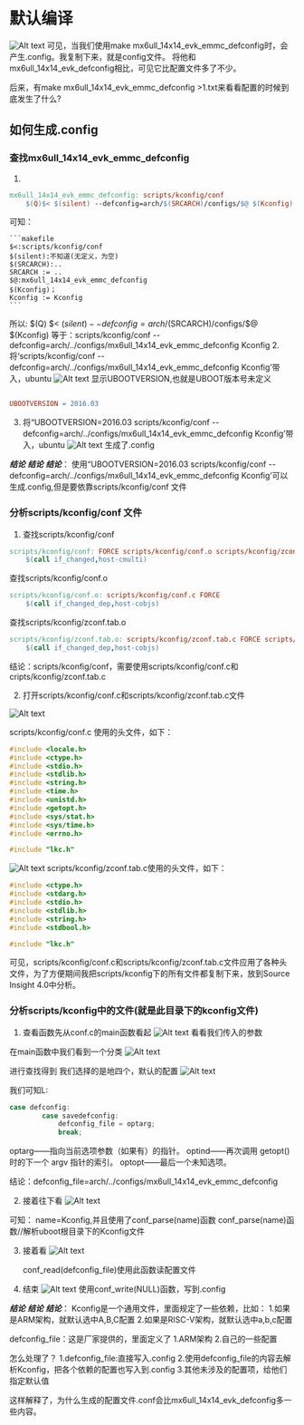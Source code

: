 #  默认编译
![Alt text](image-1.png)
可见，当我们使用make mx6ull_14x14_evk_emmc_defconfig时，会产生.config。我复制下来，就是config文件。
将他和mx6ull_14x14_evk_defconfig相比，可见它比配置文件多了不少。<br>

后来，有make mx6ull_14x14_evk_emmc_defconfig >1.txt来看看配置的时候到底发生了什么?
<br>


## 如何生成.config
### 查找mx6ull_14x14_evk_emmc_defconfig
1. 
```makefile
mx6ull_14x14_evk_emmc_defconfig: scripts/kconfig/conf
	$(Q)$< $(silent) --defconfig=arch/$(SRCARCH)/configs/$@ $(Kconfig)

```
可知：
    

    ```makefile
    $<:scripts/kconfig/conf
    $(silent):不知道(无定义，为空)
    $(SRCARCH):..
    SRCARCH := ..
    $@:mx6ull_14x14_evk_emmc_defconfig
    $(Kconfig)；
    Kconfig := Kconfig
    ```


所以:
    $(Q) $< $(silent) --defconfig=arch/$(SRCARCH)/configs/$@ $(Kconfig)
    等于：scripts/kconfig/conf  --defconfig=arch/../configs/mx6ull_14x14_evk_emmc_defconfig    Kconfig
2. 将‘scripts/kconfig/conf  --defconfig=arch/../configs/mx6ull_14x14_evk_emmc_defconfig    Kconfig’带入，ubuntu
![Alt text](image-2.png)
显示UBOOTVERSION,也就是UBOOT版本号未定义
```makefile

UBOOTVERSION = 2016.03
```
3. 将“UBOOTVERSION=2016.03 scripts/kconfig/conf  --defconfig=arch/../configs/mx6ull_14x14_evk_emmc_defconfig    Kconfig’带入，ubuntu
 ![Alt text](image-3.png)
生成了.config


*********结论*********
*********结论*********
*********结论*********：
使用“UBOOTVERSION=2016.03 scripts/kconfig/conf  --defconfig=arch/../configs/mx6ull_14x14_evk_emmc_defconfig    Kconfig’可以生成.config,但是要依靠scripts/kconfig/conf 文件

### 分析scripts/kconfig/conf 文件
1. 查找scripts/kconfig/conf
```makefile
scripts/kconfig/conf: FORCE scripts/kconfig/conf.o scripts/kconfig/zconf.tab.o
	$(call if_changed,host-cmulti)
```
查找scripts/kconfig/conf.o

```makefile
scripts/kconfig/conf.o: scripts/kconfig/conf.c FORCE
	$(call if_changed_dep,host-cobjs)
```
查找scripts/kconfig/zconf.tab.o
```makefile
scripts/kconfig/zconf.tab.o: scripts/kconfig/zconf.tab.c FORCE scripts/kconfig/zconf.lex.c scripts/kconfig/zconf.hash.c
	$(call if_changed_dep,host-cobjs)
```
结论：scripts/kconfig/conf，需要使用scripts/kconfig/conf.c和cripts/kconfig/zconf.tab.c

2. 打开scripts/kconfig/conf.c和scripts/kconfig/zconf.tab.c文件

![Alt text](image-4.png)


scripts/kconfig/conf.c 使用的头文件，如下：
```c
#include <locale.h>
#include <ctype.h>
#include <stdio.h>
#include <stdlib.h>
#include <string.h>
#include <time.h>
#include <unistd.h>
#include <getopt.h>
#include <sys/stat.h>
#include <sys/time.h>
#include <errno.h>

#include "lkc.h"
```

![Alt text](image-5.png)
scripts/kconfig/zconf.tab.c使用的头文件，如下：
```c
#include <ctype.h>
#include <stdarg.h>
#include <stdio.h>
#include <stdlib.h>
#include <string.h>
#include <stdbool.h>

#include "lkc.h"
```
可见，scripts/kconfig/conf.c和scripts/kconfig/zconf.tab.c文件应用了各种头文件，为了方便期间我把scripts/kconfig下的所有文件都复制下来，放到Source Insight 4.0中分析。

### 分析scripts/kconfig中的文件(就是此目录下的kconfig文件)

1. 查看函数先从conf.c的main函数看起
![Alt text](image-6.png)
看看我们传入的参数

在main函数中我们看到一个分类
![Alt text](image-8.png)

进行查找得到
我们选择的是地四个，默认的配置
![Alt text](image-7.png)

我们可知L:
```c
case defconfig:
		case savedefconfig:
			defconfig_file = optarg;
			break;
```

optarg——指向当前选项参数（如果有）的指针。
optind——再次调用 getopt() 时的下一个 argv 指针的索引。
optopt——最后一个未知选项。


结论：defconfig_file=arch/../configs/mx6ull_14x14_evk_emmc_defconfig 

2. 接着往下看
![Alt text](image-10.png)

可知： name=Kconfig,并且使用了conf_parse(name)函数
        conf_parse(name)函数//解析uboot根目录下的Kconfig文件

3. 接着看
   ![Alt text](image-11.png)

   conf_read(defconfig_file)使用此函数读配置文件

4. 结束
   ![Alt text](image-12.png)
   使用conf_write(NULL)函数，写到.config


*********结论*********
*********结论*********
*********结论*********：
Kconfig是一个通用文件，里面规定了一些依赖，比如：
    1.如果是ARM架构，就默认选中A,B,C配置
    2.如果是RISC-V架构，就默认选中a,b,c配置

defconfig_file：这是厂家提供的，里面定义了
    1.ARM架构
    2.自己的一些配置

怎么处理了？
    1.defconfig_file:直接写入.config
    2.使用defconfig_file的内容去解析Kconfig，把各个依赖的配置也写入到.config
    3.其他未涉及的配置项，给他们指定默认值

这样解释了，为什么生成的配置文件.conf会比mx6ull_14x14_evk_defconfig多一些内容。
